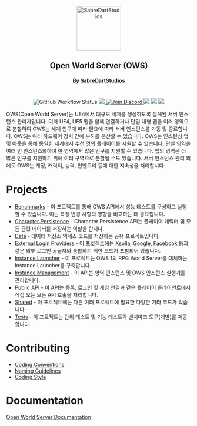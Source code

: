 <p align="center">
    <br>
    <img src="img/Logo512pxWhite.png" alt="SabreDartStudios" width="120">
    <h2 align="center">Open World Server (OWS)</h2>
    <h4 align="center"><a href="http://www.sabredartstudios.com/">By SabreDartStudios</a></h4>
</p>
<h1></h1>
<p align="center">
    <img alt="GitHub Workflow Status" src="https://img.shields.io/github/workflow/status/Dartanlla/OWS/Continuous%20Integration?style=flat-square">
    <a href="https://github.com/Dartanlla/OWS/blob/master/LICENSE">
        <img src="https://img.shields.io/github/license/Dartanlla/ows.svg?style=flat-square">
    </a>
    <a href="https://discord.gg/qZ76Cmxcgp">
        <img src="https://img.shields.io/badge/Discord-%237289DA.svg?style=flat-square&logo=discord&logoColor=white" alt="Join Discord">
    </a>
    <img src="https://img.shields.io/badge/unrealengine-%23313131.svg?style=flat-square&logo=unrealengine&logoColor=white">
    <img src="https://img.shields.io/badge/docker-%230db7ed.svg?style=flat-square&logo=docker&logoColor=white">
    <img src="https://img.shields.io/badge/.NET-5C2D91?style=flat-square&logo=.net&logoColor=white">
</p>

OWS(Open World Server)는 UE4에서 대규모 세계를 생성하도록 설계된 서버 인스턴스 관리자입니다. 여러 UE4, UE5 맵을 함께 연결하거나 단일 대형 맵을 여러 영역으로 분할하여 OWS는 세계 인구에 따라 필요에 따라 서버 인스턴스를 가동 및 종료합니다. OWS는 여러 하드웨어 장치 간에 부하를 분산할 수 있습니다. OWS는 인스턴싱 업 및 아웃을 통해 동일한 세계에서 수천 명의 플레이어를 지원할 수 있습니다. 단일 영역을 여러 번 인스턴스화하여 한 영역에서 많은 인구를 지원할 수 있습니다. 맵의 영역은 더 많은 인구를 지원하기 위해 여러 구역으로 분할될 수도 있습니다. 서버 인스턴스 관리 외에도 OWS는 계정, 캐릭터, 능력, 인벤토리 등에 대한 지속성을 처리합니다.

# Projects
- [Benchmarks](src/OWSBenchmarks) - 이 프로젝트를 통해 OWS API에서 성능 테스트를 구성하고 실행할 수 있습니다. 이는 특정 변경 사항의 영향을 비교하는 데 중요합니다.
- [Character Persistence](src/OWSCharacterPersistence) - Character Persistence API는 플레이어 캐릭터 및 모든 관련 데이터를 저장하는 역할을 합니다.
- [Data](src/OWSData) - 데이터 저장소 액세스 코드를 저장하는 공유 프로젝트입니다.
- [External Login Providers](src/OWSExternalLoginProviders) - 이 프로젝트에는 Xsolla, Google, Facebook 등과 같은 외부 로그인 공급자와 통합하기 위한 코드가 포함되어 있습니다.
- [Instance Launcher](src/OWSInstanceLauncher) - 이 프로젝트는 OWS 1의 RPG World Server를 대체하는 Instance Launcher를 구축합니다.
- [Instance Management](src/OWSInstanceManagement) - 이 API는 영역 인스턴스 및 OWS 인스턴스 실행기를 관리합니다.
- [Public API](src/OWSPublicAPI) - 이 API는 등록, 로그인 및 게임 연결과 같은 플레이어 클라이언트에서 직접 오는 모든 API 호출을 처리합니다.
- [Shared](src/OWSShared) - 이 프로젝트에는 다른 여러 프로젝트에 필요한 다양한 기타 코드가 있습니다.
- [Tests](src/OWSTests) - 이 프로젝트는 단위 테스트 및 기능 테스트와 벤치마크 도구(개발)를 제공합니다.

# Contributing
* [Coding Conventions](https://docs.microsoft.com/en-us/dotnet/csharp/programming-guide/inside-a-program/coding-conventions)
* [Naming Guidelines](https://docs.microsoft.com/en-us/dotnet/standard/design-guidelines/naming-guidelines)
* [Coding Style](https://github.com/dotnet/corefx/blob/368fdfd86ee3a3bf1bca2a6c339ee590f3d6505d/Documentation/coding-guidelines/coding-style.md)

# Documentation
[Open World Server Documentation](https://www.openworldserver.com/)
